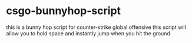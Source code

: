 ﻿# csgo-bunnyhop-script
this is a bunny hop script for counter-strike global offensive this script will allow you to hold space and instantly jump when you hit the ground 
